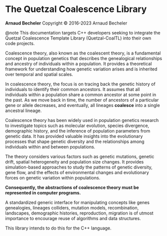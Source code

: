 
# The Quetzal Coalescence Library

**Arnaud Becheler**
Copyright © 2016-2023 Arnaud Becheler

@note
This documentation targets C++ developers seeking to integrate the Quetzal Coalescence Template Library (Quetzal-CoalTL) into their own code projects.

Coalescence theory, also known as the coalescent theory, is a fundamental concept in population genetics that describes the genealogical relationships and ancestry of individuals within a population. It provides a theoretical framework for understanding how genetic variation arises and is inherited over temporal and spatial scales.

In coalescence theory, the focus is on tracing back the genetic history of individuals to identify their common ancestors. It assumes that all individuals within a population share a common ancestor at some point in the past. As we move back in time, the number of ancestors of a particular gene or allele decreases, and eventually, all lineages **coalesce** into a single ancestral lineage.

Coalescence theory has been widely used in population genetics research to investigate topics such as molecular evolution, species divergence, demographic history, and the inference of population parameters from genetic data. It has provided valuable insights into the evolutionary processes that shape genetic diversity and the relationships among individuals within and between populations.

The theory considers various factors such as genetic mutations, genetic drift, spatial heterogeneity and population size changes. It provides simulation-based approaches to study the patterns of genetic diversity, gene flow, and the effects of environmental changes and evolutionary forces on genetic variation within populations.

**Consequently, the abstractions of coalescence theory must be represented in computer programs.**

A standardized generic interface for manipulating concepts like genes genealogies, lineages colliders, mutation models, recombination, landscapes, demographic histories, reproduction, migration is of utmost importance to
encourage reuse of algorithms and data structures. 

This library intends to do this for the C++ language.